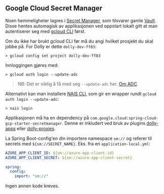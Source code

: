 ## Google Cloud Secret Manager

Noen hemmeligheter lagres i [Secret Manager](https://console.cloud.google.com/security/secret-manager?project=dolly-dev-ff83), som tilsvarer gamle [Vault](https://vault.adeo.no/). Disse hentes automagisk av applikasjonen ved oppstart lokalt gitt at man autentiserer seg med [gcloud CLI](https://cloud.google.com/cli?hl=en) først.

Om du ikke har brukt gcloud CLI før må du angi hvilket prosjekt du skal jobbe på. For Dolly er dette `dolly-dev-ff83`:
```
> gcloud config set project dolly-dev-ff83
```
Innloggingen gjøres med:
```
> gcloud auth login --update-adc
```
> NB: Det er viktig å få med seg `--update-adc` her. [Om ADC](https://cloud.google.com/docs/authentication/application-default-credentials).

Alternativt kan man installere [NAIS CLI](https://doc.nais.io/operate/cli/), som gir en wrapper rundt `gcloud auth login --update-adc`:
```
> nais login
```
Applikasjonen må ha en dependency på `com.google.cloud:spring-cloud-gcp-starter-secretmanager`. Denne er inkludert ved bruk av plugins [dolly-apps](../plugins/java/src/main/groovy/dolly-apps.gradle) eller [dolly-proxies](../plugins/java/src/main/groovy/dolly-proxies.gradle).

La Spring Boot-config'en din importere namespace `sm://` og referer til secrets med `${sm://SECRET_NAME}`. Eks. fra en `application-local.yml`:
```yaml
AZURE_APP_CLIENT_ID: ${sm://azure-app-client-id}
AZURE_APP_CLIENT_SECRET: ${sm://azure-app-client-secret}

spring:
  config:
    import: "sm://"
```
Ingen annen kode kreves.